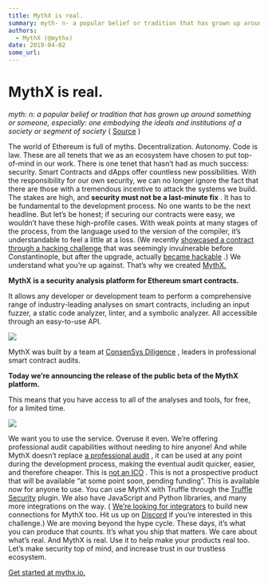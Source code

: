 ```yaml
---
title: MythX is real.
summary: myth- n- a popular belief or tradition that has grown up around something or someone, especially- one embodying the ideals and institutions of a society or segment of society ( Source ) The world of Ethereum is full of myths. Decentralization. Autonomy. Code is law. These are all tenets that we as an ecosystem have chosen to put top-of-mind in our work. There is one tenet that hasn’t had as much success- security. Smart Contracts and dApps offer countless new possibilities. With the responsibili
authors:
  - MythX (@mythx)
date: 2019-04-02
some_url: 
---
```


# MythX is real.


_myth: n: a popular belief or tradition that has grown up around something or someone, especially: one embodying the ideals and institutions of a society or segment of society_
 ( 
[Source](https://www.merriam-webster.com/dictionary/myth)
 )

The world of Ethereum is full of myths. Decentralization. Autonomy. Code is law. These are all tenets that we as an ecosystem have chosen to put top-of-mind in our work.
There is one tenet that hasn’t had as much success: security.
Smart Contracts and dApps offer countless new possibilities. With the responsibility for our own security, we can no longer ignore the fact that there are those with a tremendous incentive to attack the systems we build. The stakes are high, and 
**security must not be a last-minute fix**
 . It has to be fundamental to the development process. No one wants to be the next headline.
But let’s be honest; if securing our contracts were easy, we wouldn’t have these high-profile cases. With weak points at many stages of the process, from the language used to the version of the compiler, it’s understandable to feel a little at a loss. (We recently 
[showcased a contract through a hacking challenge](https://medium.com/consensys-diligence/consensys-diligence-ether-giveaway-1-4985627b7726)
 that was seemingly invulnerable before Constantinople, but after the upgrade, actually 
[became hackable](https://samczsun.com/consensys-ctf-writeup/)
 .)
We understand what you’re up against.
That’s why we created 
[MythX.](https://mythx.io)
 
   
**MythX is a security analysis platform for Ethereum smart contracts.**

 It allows any developer or development team to perform a comprehensive range of industry-leading analyses on smart contracts, including an input fuzzer, a static code analyzer, linter, and a symbolic analyzer. All accessible through an easy-to-use API.

![](https://api.kauri.io:443/ipfs/QmPZkcXri2nwKgBGkT1tb9kMSj9Liv1oKHT86YQ5T5Ruaz)

MythX was built by a team at 
[ConsenSys Diligence](https://consensys.net/diligence/)
 , leaders in professional smart contract audits.
 
**Today we’re announcing the release of the public beta of the MythX platform.**

 This means that you have access to all of the analyses and tools, for free, for a limited time.

![](https://api.kauri.io:443/ipfs/QmNrp7tinAZRaVyRS11P4eYdHB58ZkWvPTcyV8xGKhMFLE)

We want you to use the service. Overuse it even. We’re offering professional audit capabilities without needing to hire anyone!
And while MythX doesn’t replace 
[a professional audit](https://consensys.net/diligence/)
 , it can be used at any point during the development process, making the eventual audit quicker, easier, and therefore cheaper.
This is 
[not an ICO](https://hackernoon.com/build-first-hodl-never-why-were-calling-off-our-token-and-using-stable-coins-instead-46af203af697)
 . This is not a prospective product that will be available “at some point soon, pending funding”. This is available 
_now_
 for anyone to use.
You can use MythX with Truffle through the 
[Truffle Security](https://docs.mythx.io/en/latest/tooling/truffle.html)
 plugin. We also have JavaScript and Python libraries, and many more integrations on the way. ( 
[We’re looking for integrators](https://medium.com/consensys-diligence/why-you-should-buidl-on-mythx-api-and-earn-revenue-share-in-dai-13d8bc7ca803)
 to build new connections for MythX too. Hit us up on 
[Discord](https://discord.gg/kktn8Wt)
 if you’re interested in this challenge.)
We are moving beyond the hype cycle. These days, it’s what you can produce that counts. It’s what you ship that matters. We care about what’s real.
And MythX is real.
Use it to help make your products real too. Let’s make security top of mind, and increase trust in our trustless ecosystem.
 
[Get started at mythx.io.](https://mythx.io)
 
